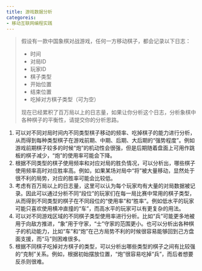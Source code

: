 ```yaml
---
title: 游戏数据分析
categoreis:
- 移动互联网编程实践
---
```

> 假设有一款中国象棋对战游戏，任何一方移动棋子，都会记录以下日志：
>
> - 时间
> - 对局ID
> - 玩家ID
> - 棋子类型
> - 开始位置
> - 结束位置
> - 吃掉对方棋子类型（可为空）
>
> 现在已经累积了百万局以上的日志量，如果让你分析这个日志，分析象棋中各种棋子的平衡性，请提交你的分析思路。

1. 可以对不同对局时间内不同类型棋子移动的频率、吃掉棋子的能力进行分析，从而得到每种类型棋子在游戏前期、中期、后期、大后期的“强势程度”。例如游戏前期棋子较多的时候“炮”的机动性会很强，但是后期随着盘面上可用作跳板的棋子减少，“炮”的使用率可能会下降。
2. 根据不同类型的棋子使用频率和对应对局的胜负情况，可以分析出，哪些棋子使用频率高时对应胜率高。例如，如果某场对局中“将”被大量移动，显然处于很不利的局势，对应的胜率可能会比较低。
3. 考虑有百万局以上的日志量，这里可以认为每个玩家均有大量的对局数据被记录。因此可以通过分析不同“段位”的玩家们在每一局比赛中常用的棋子类型，从而得到不同类型的棋子在不同段位的“使用率”和“胜率”。例如低水平的玩家可能只喜欢使用横冲直撞的“车”，而高水平的玩家可以有更复杂的用法。
4. 可以对不同游戏区域的不同棋子类型使用率进行分析。比如“兵”可能更多地被用于向敌方推进，“象”用于守家，“士”守家的范围更小。也可以分析出各种棋子的机动能力，比如“车”和“炮”在己方局势不利的时候很容易能够回到己方盘面支援，而“马”则困难很多。
5. 根据不同棋子吃掉对方棋子的类型，可以分析出哪些类型的棋子之间有比较强的“克制”关系。例如，根据初始摆放位置，“炮”很容易吃掉“兵”，而后者想要反杀则很难。
